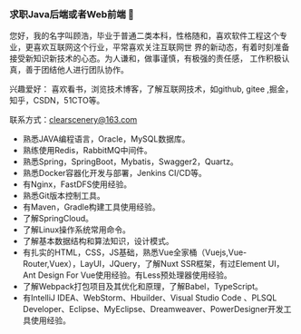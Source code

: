 ### 求职Java后端或者Web前端 👋

<!--
**ClearScenery/ClearScenery** is a ✨ _special_ ✨ repository because its `README.md` (this file) appears on your GitHub profile.

Here are some ideas to get you started:

- 🔭 I’m currently working on ...
- 🌱 I’m currently learning ...
- 👯 I’m looking to collaborate on ...
- 🤔 I’m looking for help with ...
- 💬 Ask me about ...
- 📫 How to reach me: ...
- 😄 Pronouns: ...
- ⚡ Fun fact: ...
-->

您好，我的名字叫顾浩，毕业于普通二类本科，性格随和，喜欢软件工程这个专业，更喜欢互联网这个行业，平常喜欢关注互联网世
界的新动态，有着时刻准备接受新知识新技术的心态。为人谦和，做事谨慎，有极强的责任感，
工作积极认真，善于团结他人进行团队协作。

兴趣爱好：
喜欢看书，浏览技术博客，了解互联网技术，如github, gitee ,掘金，知乎，CSDN，51CTO等。

联系方式：clearscenery@163.com

+ 熟悉JAVA编程语言，Oracle，MySQL数据库。
+ 熟练使用Redis，RabbitMQ中间件。
+ 熟悉Spring，SpringBoot，Mybatis，Swagger2，Quartz。
+ 熟悉Docker容器化开发与部署，Jenkins CI/CD等。
+ 有Nginx，FastDFS使用经验。
+ 熟悉Git版本控制工具。
+ 有Maven，Gradle构建工具使用经验。
+ 了解SpringCloud。
+ 了解Linux操作系统常用命令。
+ 了解基本数据结构和算法知识，设计模式。
+ 有扎实的HTML，CSS，JS基础，熟悉Vue全家桶（Vuejs,Vue-Router,Vuex），LayUI，JQuery，了解Nuxt SSR框架，有过Element UI，Ant Design For Vue使用经验。有Less预处理器使用经验。
+ 了解Webpack打包项目及其优化和原理，了解Babel，TypeScript。
+ 有IntelliJ IDEA、WebStorm、Hbuilder、Visual Studio Code 、PLSQL Developer、Eclipse、MyEclipse、Dreamweaver、PowerDesigner开发工具使用经验。 

